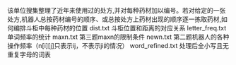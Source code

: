 该单位搜集整理了近年来使用过的处方,并对每种药材加以编号。若对给定的一张处方,机器人总按药材编号的顺序、或总按处方上药材出现的顺序逐一拣取药材,如何编排斗柜中每种药材的位置
dist.txt            斗柜位置和距离的对应关系
letter_freq.txt     单词频率的统计
maxn.txt            第三题maxn的限制条件
newn.txt            第二题机器人的各种操作频率（n[i][j]只表示ij，不表示ji的情况）
word_refined.txt    处理后全小写且无重复字母的词表